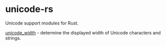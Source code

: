 # unicode-rs

Unicode support modules for Rust.

[unicode_width](http://unicode-rs.github.io/unicode_width/unicode_width) - determine the displayed width of Unicode characters and strings.
